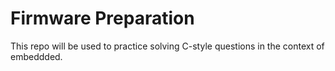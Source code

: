 # Firmware Preparation 
This repo will be used to practice solving C-style questions in the context of embeddded.
